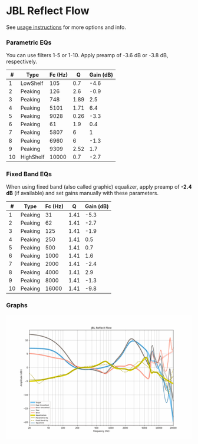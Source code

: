 # JBL Reflect Flow
See [usage instructions](https://github.com/jaakkopasanen/AutoEq#usage) for more options and info.

### Parametric EQs
You can use filters 1-5 or 1-10. Apply preamp of -3.6 dB or -3.8 dB, respectively.

|   # | Type      |   Fc (Hz) |    Q |   Gain (dB) |
|-----|-----------|-----------|------|-------------|
|   1 | LowShelf  |       105 | 0.7  |        -4.6 |
|   2 | Peaking   |       126 | 2.6  |        -0.9 |
|   3 | Peaking   |       748 | 1.89 |         2.5 |
|   4 | Peaking   |      5101 | 1.71 |         6.4 |
|   5 | Peaking   |      9028 | 0.26 |        -3.3 |
|   6 | Peaking   |        61 | 1.9  |         0.4 |
|   7 | Peaking   |      5807 | 6    |         1   |
|   8 | Peaking   |      6960 | 6    |        -1.3 |
|   9 | Peaking   |      9309 | 2.52 |         1.7 |
|  10 | HighShelf |     10000 | 0.7  |        -2.7 |

### Fixed Band EQs
When using fixed band (also called graphic) equalizer, apply preamp of **-2.4 dB** (if available) and set gains manually with these parameters.

|   # | Type    |   Fc (Hz) |    Q |   Gain (dB) |
|-----|---------|-----------|------|-------------|
|   1 | Peaking |        31 | 1.41 |        -5.3 |
|   2 | Peaking |        62 | 1.41 |        -2.7 |
|   3 | Peaking |       125 | 1.41 |        -1.9 |
|   4 | Peaking |       250 | 1.41 |         0.5 |
|   5 | Peaking |       500 | 1.41 |         0.7 |
|   6 | Peaking |      1000 | 1.41 |         1.6 |
|   7 | Peaking |      2000 | 1.41 |        -2.4 |
|   8 | Peaking |      4000 | 1.41 |         2.9 |
|   9 | Peaking |      8000 | 1.41 |        -1.3 |
|  10 | Peaking |     16000 | 1.41 |        -9.8 |

### Graphs
![](./JBL%20Reflect%20Flow.png)

